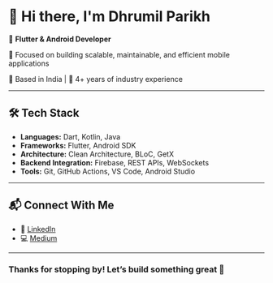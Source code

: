 # 👋 Hi there, I'm Dhrumil Parikh

🎯 **Flutter & Android Developer** 

🔧 Focused on building scalable, maintainable, and efficient mobile applications  

📍 Based in India | 💼 4+ years of industry experience

---

## 🛠️ Tech Stack
- **Languages:** Dart, Kotlin, Java
- **Frameworks:** Flutter, Android SDK
- **Architecture:** Clean Architecture, BLoC, GetX
- **Backend Integration:** Firebase, REST APIs, WebSockets
- **Tools:** Git, GitHub Actions, VS Code, Android Studio

---

## 📬 Connect With Me

- 💼 [LinkedIn](https://linkedin.com/in/dhrumilparikh02)
- 💻 [Medium](https://medium.com/@dhrumilparikh02)

---

### Thanks for stopping by! Let’s build something great 🚀
